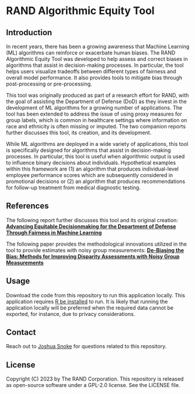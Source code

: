 # RAND Algorithmic Equity Tool

## Introduction

In recent years, there has been a growing awareness that Machine Learning (ML) algorithms can reinforce or exacerbate human biases. The RAND Algorithmic Equity Tool was developed to help assess and correct biases in algorithms that assist in decision-making processes. In particular, the tool helps users visualize tradeoffs between different types of fairness and overall model performance. It also provides tools to mitigate bias through post-processing or pre-processing.

This tool was originally produced as part of a research effort for RAND, with the goal of assisting the Department of Defense (DoD) as they invest in the development of ML algorithms for a growing number of applications. The tool has been extended to address the issue of using proxy measures for group labels, which is common in healthcare settings where information on race and ethnicity is often missing or imputed. The two companion reports further discusses this tool, its creation, and its development.

While ML algorithms are deployed in a wide variety of applications, this tool is specifically designed for algorithms that assist in decision-making processes. In particular, this tool is useful when algorithmic output is used to influence binary decisions about individuals. Hypothetical examples within this framework are (1) an algorithm that produces individual-level employee performance scores which are subsequently considered in promotional decisions or (2) an algorithm that produces recommendations for follow-up treatment from medical diagnostic testing.

## References

The following report further discusses this tool and its original creation: 
**[Advancing Equitable Decisionmaking for the Department of Defense Through Fairness in Machine Learning](https://www.rand.org/pubs/research_reports/RRA1542-1.html)**

The following paper provides the methodological innovations utilized in the tool to provide estimates with noisy group measurements: 
**[De-Biasing the Bias: Methods for Improving Disparity Assessments with Noisy Group Measurements](https://arxiv.org/abs/2402.13391)**

## Usage

Download the code from this repository to run this application locally. This application requires [R be installed](https://cran.r-project.org/doc/FAQ/R-FAQ.html#How-can-R-be-installed_003f) to run. It is likely that running the application locally will be preferred when the required data cannot be exported, for instance, due to privacy considerations.

## Contact
Reach out to [Joshua Snoke](https://www.rand.org/about/people/s/snoke_joshua.html) for questions related to this repository.

## License
Copyright (C) 2023 by The RAND Corporation. This repository is released as open-source software under a GPL-2.0 license. See the LICENSE file.
